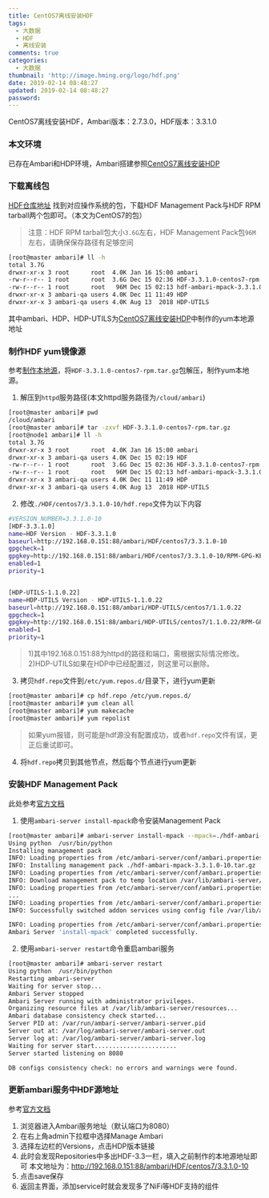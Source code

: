 ```yaml
---
title: CentOS7离线安装HDF
tags:
  - 大数据
  - HDF
  - 离线安装
comments: true
categories:
  - 大数据
thumbnail: 'http://image.hming.org/logo/hdf.png'
date: 2019-02-14 08:48:27
updated: 2019-02-14 08:48:27
password:
---
```

CentOS7离线安装HDF，Ambari版本：2.7.3.0，HDF版本：3.3.1.0
<!-- more -->
### 本文环境
已存在Ambari和HDP环境，Ambari搭建参照[CentOS7离线安装HDP](https://blog.hming.org/2019/01/09/CentOS7%E7%A6%BB%E7%BA%BF%E5%AE%89%E8%A3%85HDP/)

### 下载离线包
[HDF仓库地址](https://docs.hortonworks.com/HDPDocuments/HDF3/HDF-3.3.1/release-notes/content/hdf_repository_locations.html)
找到对应操作系统的包，下载HDF Management Pack与HDF RPM tarball两个包即可。（本文为CentOS7的包）
> 注意：HDF RPM tarball包大小`3.6G`左右，HDF Management Pack包`96M`左右，请确保保存路径有足够空间

```bash
[root@master ambari]# ll -h
total 3.7G
drwxr-xr-x 3 root      root  4.0K Jan 16 15:00 ambari
-rw-r--r-- 1 root      root  3.6G Dec 15 02:36 HDF-3.3.1.0-centos7-rpm.tar.gz
-rw-r--r-- 1 root      root   96M Dec 15 02:13 hdf-ambari-mpack-3.3.1.0-10.tar.gz
drwxr-xr-x 3 ambari-qa users 4.0K Dec 11 11:49 HDP
drwxr-xr-x 3 ambari-qa users 4.0K Aug 13  2018 HDP-UTILS
```
其中ambari、HDP、HDP-UTILS为[CentOS7离线安装HDP](https://blog.hming.org/2019/01/09/CentOS7%E7%A6%BB%E7%BA%BF%E5%AE%89%E8%A3%85HDP/)中制作的yum本地源地址

### 制作HDF yum镜像源
参考[制作本地源](https://blog.hming.org/2019/01/09/CentOS7%E7%A6%BB%E7%BA%BF%E5%AE%89%E8%A3%85HDP/#%E5%88%B6%E4%BD%9C%E6%9C%AC%E5%9C%B0%E6%BA%90)，将`HDF-3.3.1.0-centos7-rpm.tar.gz`包解压，制作yum本地源。
1. 解压到`httpd`服务路径(本文httpd服务路径为`/cloud/ambari`)

```bash
[root@master ambari]# pwd
/cloud/ambari
[root@master ambari]# tar -zxvf HDF-3.3.1.0-centos7-rpm.tar.gz 
[root@node1 ambari]# ll -h
total 3.7G
drwxr-xr-x 3 root      root  4.0K Jan 16 15:00 ambari
drwxr-xr-x 3 ambari-qa users 4.0K Dec 15 02:19 HDF
-rw-r--r-- 1 root      root  3.6G Dec 15 02:36 HDF-3.3.1.0-centos7-rpm.tar.gz
-rw-r--r-- 1 root      root   96M Dec 15 02:13 hdf-ambari-mpack-3.3.1.0-10.tar.gz
drwxr-xr-x 3 ambari-qa users 4.0K Dec 11 11:49 HDP
drwxr-xr-x 3 ambari-qa users 4.0K Aug 13  2018 HDP-UTILS
```

2. 修改`./HDF/centos7/3.3.1.0-10/hdf.repo`文件为以下内容

```bash
#VERSION_NUMBER=3.3.1.0-10
[HDF-3.3.1.0]
name=HDF Version - HDF-3.3.1.0
baseurl=http://192.168.0.151:88/ambari/HDF/centos7/3.3.1.0-10
gpgcheck=1
gpgkey=http://192.168.0.151:88/ambari/HDF/centos7/3.3.1.0-10/RPM-GPG-KEY/RPM-GPG-KEY-Jenkins
enabled=1
priority=1


[HDP-UTILS-1.1.0.22]
name=HDP-UTILS Version - HDP-UTILS-1.1.0.22
baseurl=http://192.168.0.151:88/ambari/HDP-UTILS/centos7/1.1.0.22
gpgcheck=1
gpgkey=http://192.168.0.151:88/ambari/HDP-UTILS/centos7/1.1.0.22/RPM-GPG-KEY/RPM-GPG-KEY-Jenkins
enabled=1
priority=1
```
> 1)其中192.168.0.151:88为httpd的路径和端口，需根据实际情况修改。
> 2)HDP-UTILS如果在HDP中已经配置过，则这里可以删除。

3. 拷贝`hdf.repo`文件到`/etc/yum.repos.d/`目录下，进行yum更新
```bash
[root@master ambari]# cp hdf.repo /etc/yum.repos.d/
[root@master ambari]# yum clean all
[root@master ambari]# yum makecache
[root@master ambari]# yum repolist
```
> 如果yum报错，则可能是hdf源没有配置成功，或者`hdf.repo`文件有误，更正后重试即可。

4. 将`hdf.repo`拷贝到其他节点，然后每个节点进行yum更新

### 安装HDF Management Pack
此处参考[官方文档](https://docs.hortonworks.com/HDPDocuments/HDF3/HDF-3.3.1/installing-hdf-on-hdp/content/installing_the_hdf_management_pack.html)
1. 使用`ambari-server install-mpack`命令安装Management Pack

```bash
[root@master ambari]# ambari-server install-mpack --mpack=./hdf-ambari-mpack-3.3.1.0-10.tar.gz --verbose
Using python  /usr/bin/python
Installing management pack
INFO: Loading properties from /etc/ambari-server/conf/ambari.properties
INFO: Installing management pack ./hdf-ambari-mpack-3.3.1.0-10.tar.gz
INFO: Loading properties from /etc/ambari-server/conf/ambari.properties
INFO: Download management pack to temp location /var/lib/ambari-server/data/tmp/hdf-ambari-mpack-3.3.1.0-10.tar.gz
INFO: Loading properties from /etc/ambari-server/conf/ambari.properties
...
INFO: Loading properties from /etc/ambari-server/conf/ambari.properties
INFO: Successfully switched addon services using config file /var/lib/ambari-server/resources/mpacks/hdf-ambari-mpack-3.3.1.0-10/hooks/HDF-3.3.json

INFO: Loading properties from /etc/ambari-server/conf/ambari.properties
Ambari Server 'install-mpack' completed successfully.
```

2. 使用`ambari-server restart`命令重启ambari服务

```bash
[root@master ambari]# ambari-server restart
Using python  /usr/bin/python
Restarting ambari-server
Waiting for server stop...
Ambari Server stopped
Ambari Server running with administrator privileges.
Organizing resource files at /var/lib/ambari-server/resources...
Ambari database consistency check started...
Server PID at: /var/run/ambari-server/ambari-server.pid
Server out at: /var/log/ambari-server/ambari-server.out
Server log at: /var/log/ambari-server/ambari-server.log
Waiting for server start.......................
Server started listening on 8080

DB configs consistency check: no errors and warnings were found.
```

### 更新ambari服务中HDF源地址
参考[官方文档](https://docs.hortonworks.com/HDPDocuments/HDF3/HDF-3.3.1/installing-hdf-on-hdp/content/update_the_hdf_base_url.html)
1. 浏览器进入Ambari服务地址（默认端口为8080）
2. 在右上角admin下拉框中选择Manage Ambari
3. 选择左边栏的Versions，点击HDP版本链接
4. 此时会发现Repositories中多出HDF-3.3一栏，填入之前制作的本地源地址即可
本文地址为：http://192.168.0.151:88/ambari/HDF/centos7/3.3.1.0-10
5. 点击save保存
6. 返回主界面，添加service时就会发现多了NiFi等HDF支持的组件